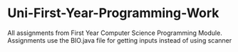 # Uni-First-Year-Programming-Work
All assignments from First Year Computer Science Programming Module.
Assignments use the BIO.java file for getting inputs instead of using scanner
